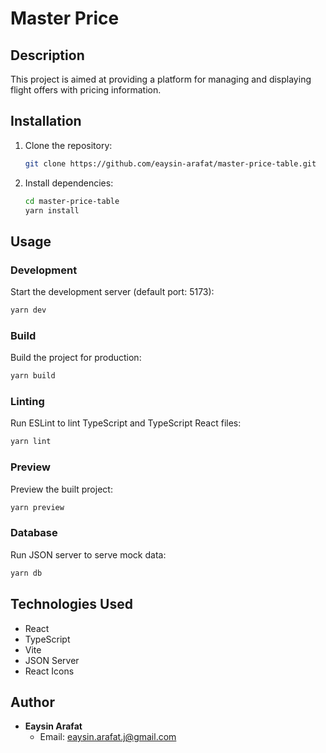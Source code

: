 # Master Price

## Description

This project is aimed at providing a platform for managing and displaying flight offers with pricing information.

## Installation

1. Clone the repository:

   ```bash
   git clone https://github.com/eaysin-arafat/master-price-table.git
   ```

2. Install dependencies:

   ```bash
   cd master-price-table
   yarn install
   ```

## Usage

### Development

Start the development server (default port: 5173):

```bash
yarn dev
```

### Build

Build the project for production:

```bash
yarn build
```

### Linting

Run ESLint to lint TypeScript and TypeScript React files:

```bash
yarn lint
```

### Preview

Preview the built project:

```bash
yarn preview
```

### Database

Run JSON server to serve mock data:

```bash
yarn db
```

## Technologies Used

- React
- TypeScript
- Vite
- JSON Server
- React Icons

## Author

- **Eaysin Arafat**
  - Email: eaysin.arafat.j@gmail.com
